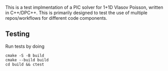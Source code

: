 This is a test implmentation of a PIC solver for 1+1D Vlasov Poisson, written
in C++/DPC++.
This is primarily designed to test the use of multiple repos/workflows for
different code components.

## Testing

Run tests by doing

```
cmake -S -B build
cmake --build build
cd build && ctest
```

